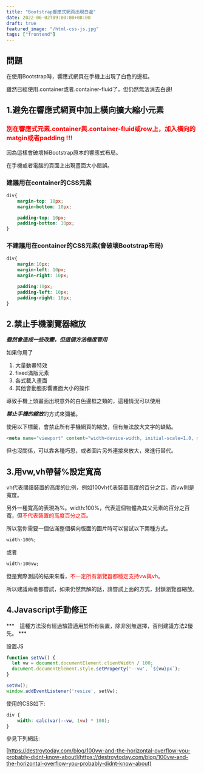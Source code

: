 ```yaml
---
title: "Bootstrap響應式網頁出現白邊"
date: 2022-06-02T09:00:00+08:00
draft: true
featured_image: "/html-css-js.jpg"
tags: ["frontend"]
---
```


## 問題

在使用Bootstrap時，響應式網頁在手機上出現了白色的邊框。

雖然已經使用.container或者.container-fluid了，但仍然無法消去白邊!

## 1.避免在響應式網頁中加上橫向擴大縮小元素

<h3 style="color:red;">
別在響應式元素.container與.container-fluid或row上，加入橫向的matgin或者padding !!!
</h3>

因為這樣會破壞掉Bootstrap原本的響應式布局。

在手機或者電腦的頁面上出現畫面大小錯誤。

### 建議用在container的CSS元素

```css
div{
    margin-top: 10px;
    margin-bottom: 10px;

    padding-top: 10px;
    padding-bottom: 10px;
}
```

### 不建議用在container的CSS元素(會破壞Bootstrap布局)
```css
div{
    margin:10px;
    margin-left: 10px;
    margin-right: 10px;

    padding:10px;
    padding-left: 10px;
    padding-right: 10px;
}
```

## 2.禁止手機瀏覽器縮放

***雖然會造成一些改變，但這個方法極度管用***

如果你用了

1. 大量動畫特效
2. fixed滿版元素
3. 各式載入畫面
4. 其他會動態影響畫面大小的操作

導致手機上頭畫面出現意外的白色邊框之類的，這種情況可以使用

***禁止手機的縮放***的方式來彌補。

使用以下標籤，會禁止所有手機網頁的縮放，但有無法放大文字的缺點。

```html
<meta name="viewport" content="width=device-width, initial-scale=1.0, maximum-scale=1.0, user-scalable=0">
```

但也沒關係，可以靠各種巧思，或者圖片另外連接來放大，來進行替代。

## 3.用vw,vh帶替%設定寬高

vh代表閱讀裝置的高度的比例，例如100vh代表裝置高度的百分之百。而vw則是寬度。

另外一種寬高的表現為%。width:100%，代表這個物體為其父元素的百分之百寬，但<span style='color:red'>不代表裝置的高度百分之百。</span>

所以當你需要一個佔滿整個橫向版面的圖片時可以嘗試以下兩種方式。

```css
width:100%;
```

或者

```css
width:100vw;
```

但是實際測試的結果來看，<span style='color:red'>不一定所有瀏覽器都穩定支持vw與vh。</span>

所以建議兩者都嘗試，如果仍然無解的話，請嘗試上面的方式，封鎖瀏覽器縮放。

## 4.Javascript手動修正

***　這種方法沒有經過驗證適用於所有裝置，除非別無選擇，否則建議方法2優先。 ***

設置JS

```javascript
function setVw() {
  let vw = document.documentElement.clientWidth / 100;
  document.documentElement.style.setProperty('--vw', `${vw}px`);
}

setVw();
window.addEventListener('resize', setVw);
```

使用的CSS如下:

```css
div {
    width: calc(var(--vw, 1vw) * 100);
}
```

參見下列網誌:

[https://destroytoday.com/blog/100vw-and-the-horizontal-overflow-you-probably-didnt-know-about](https://destroytoday.com/blog/100vw-and-the-horizontal-overflow-you-probably-didnt-know-about)